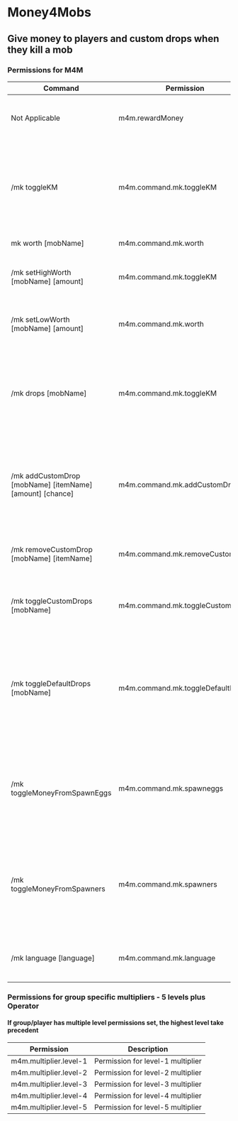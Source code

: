 # Money4Mobs
## Give money to players and custom drops when they kill a mob
### Permissions for M4M
Command | Permission | Description
------------ | ------------- | -------------
Not Applicable | m4m.rewardMoney | Needed permission for players to receive money.
/mk toggleKM | m4m.command.mk.toggleKM | Turn on/off mob kill message for player. (this is for each individual player to toggle message.
mk worth [mobName] | m4m.command.mk.worth | Gets worth of mob.
/mk setHighWorth [mobName] [amount] | m4m.command.mk.toggleKM | Sets the high worth amount for the given mob.
/mk setLowWorth [mobName] [amount] | m4m.command.mk.worth | Sets the low worth amount for the given mob.
/mk drops [mobName] | m4m.command.mk.toggleKM | Displays custom drops, if any, and chance of custom mob dropping the custom item.
/mk addCustomDrop [mobName] [itemName] [amount] [chance] | m4m.command.mk.addCustomDrop | Sets a custom item to drop for the given mob. Chance is represent in percent from 0 to 100%.
/mk removeCustomDrop [mobName] [itemName] | m4m.command.mk.removeCustomDrop | Removes a custom item set for the given mob.
/mk toggleCustomDrops [mobName] | m4m.command.mk.toggleCustomDrops | Toggles if the given mob will drop custom items set.
/mk toggleDefaultDrops [mobName] | m4m.command.mk.toggleDefaultDrops | Toggles if the given mob will keep their default drops. If false for Cows, they will no longer drop leather and raw beef.
/mk toggleMoneyFromSpawnEggs | m4m.command.mk.spawneggs | Toggles if players get money from mobs spawned in with eggs. Defaults to false on first time load.
/mk toggleMoneyFromSpawners | m4m.command.mk.spawners | Toggles if players get money from mobs spawned in from spawners. Defaults to false on first time load.
/mk language [language] | m4m.command.mk.language | Changes language of messages for M4M per player.

### Permissions for group specific multipliers - 5 levels plus Operator
#### If group/player has multiple level permissions set, the highest level take precedent
Permission | Description
------------ | ------------
m4m.multiplier.level-1 | Permission for level-1 multiplier
m4m.multiplier.level-2 | Permission for level-2 multiplier
m4m.multiplier.level-3 | Permission for level-3 multiplier
m4m.multiplier.level-4 | Permission for level-4 multiplier
m4m.multiplier.level-5 | Permission for level-5 multiplier

